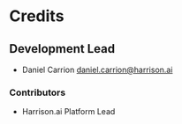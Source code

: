 # Credits

## Development Lead

- Daniel Carrion <daniel.carrion@harrison.ai>

### Contributors

- Harrison.ai Platform Lead
